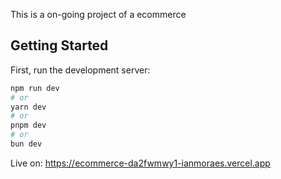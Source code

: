 This is a on-going project of a ecommerce

## Getting Started

First, run the development server:

```bash
npm run dev
# or
yarn dev
# or
pnpm dev
# or
bun dev
```
Live on: https://ecommerce-da2fwmwy1-ianmoraes.vercel.app